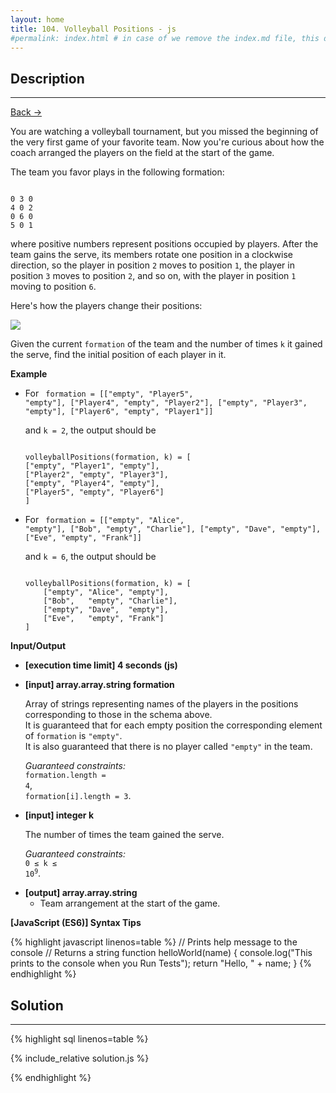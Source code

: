 ```yaml
---
layout: home
title: 104. Volleyball Positions - js
#permalink: index.html # in case of we remove the index.md file, this doc will be the index page
---
```


<div class="row">
<div class="columnStmt" markdown="1">

## Description

---

[Back -> ](../README.md)

You are watching a volleyball tournament, but you missed the beginning of the very first game of your favorite team. Now you're curious about how the coach arranged the players on the field at the start of the game.

The team you favor plays in the following formation:

<code type='preformat'>
0 3 0
4 0 2
0 6 0
5 0 1
</code>

where positive numbers represent positions occupied by players. After the team gains the serve, its members rotate one position in a clockwise direction, so the player in position <code>2</code> moves to position <code>1</code>, the player in position <code>3</code> moves to position <code>2</code>, and so on, with the player in position <code>1</code> moving to position <code>6</code>.

Here's how the players change their positions:

![](./images/example.png)

Given the current <code>formation</code> of the team and the number of times <code>k</code> it gained the serve, find the initial position of each player in it.

**Example**

- For
  <code type='preformat'>
  formation = [["empty", "Player5", "empty"],
  ["Player4", "empty", "Player2"],
  ["empty", "Player3", "empty"],
  ["Player6", "empty", "Player1"]]
  </code>

  and <code>k = 2</code>, the output should be

  <code type='preformat'>
  volleyballPositions(formation, k) = [
  ["empty", "Player1", "empty"],
  ["Player2", "empty", "Player3"],
  ["empty", "Player4", "empty"],
  ["Player5", "empty", "Player6"]
  ]
  </code>

- For
  <code type='preformat'>
  formation = [["empty", "Alice", "empty"],
  ["Bob", "empty", "Charlie"],
  ["empty", "Dave", "empty"],
  ["Eve", "empty", "Frank"]]
  </code>

  and <code>k = 6</code>, the output should be

  <code type='preformat'>
  volleyballPositions(formation, k) = [
      ["empty", "Alice", "empty"],
      ["Bob",   "empty", "Charlie"],
      ["empty", "Dave",  "empty"],
      ["Eve",   "empty", "Frank"]
  ]
  </code>

**Input/Output**

- **[execution time limit] 4 seconds (js)**

- **[input] array.array.string formation**

  Array of strings representing names of the players in the positions corresponding to those in the schema above.<br>
  It is guaranteed that for each empty position the corresponding element of <code>formation</code> is <code>"empty"</code>.<br>
  It is also guaranteed that there is no player called <code>"empty"</code> in the team.<br>

  _Guaranteed constraints:_<br>
  <code>formation.length = 4</code>,<br> <code>formation[i].length = 3</code>.

- **[input] integer k**

  The number of times the team gained the serve.<br>

  _Guaranteed constraints:_<br>
  <code>0 ≤ k ≤ 10<sup>9</sup></code>.

* **[output] array.array.string**
  - Team arrangement at the start of the game.

**[JavaScript (ES6)] Syntax Tips**

{% highlight javascript linenos=table %}
// Prints help message to the console
// Returns a string
function helloWorld(name) {
console.log("This prints to the console when you Run Tests");
return "Hello, " + name;
}
{% endhighlight %}

</div>
<div class="columnSol" markdown="1">

## Solution

---

{% highlight sql linenos=table %}

{% include_relative solution.js %}

{% endhighlight %}

</div>
</div>

